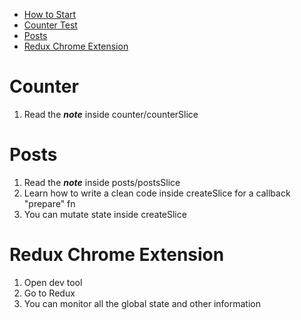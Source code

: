 - [How to Start](#how-to-start)
- [Counter Test](#counter)
- [Posts](#posts)
- [Redux Chrome Extension](redux-chrome-extension)

# Counter

1. Read the **_note_** inside counter/counterSlice

# Posts

1. Read the **_note_** inside posts/postsSlice
2. Learn how to write a clean code inside createSlice for a callback "prepare" fn
3. You can mutate state inside createSlice

# Redux Chrome Extension

1. Open dev tool
2. Go to Redux
3. You can monitor all the global state and other information

